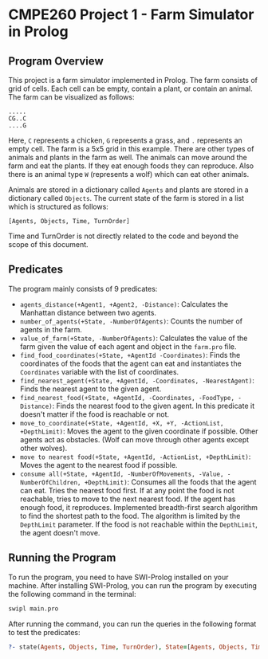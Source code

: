 # CMPE260 Project 1 - Farm Simulator in Prolog

## Program Overview

This project is a farm simulator implemented in Prolog. The farm consists of grid of cells. Each cell can be empty, contain a plant, or contain an animal. The farm can be visualized as follows:

```
.....
CG..C
....G
```

Here, `C` represents a chicken, `G` represents a grass, and `.` represents an empty cell. The farm is a 5x5 grid in this example. There are other types of animals and plants in the farm as well. The animals can move around the farm and eat the plants. If they eat enough foods they can reproduce. Also there is an animal type `W` (represents a wolf) which can eat other animals.

Animals are stored in a dictionary called `Agents` and plants are stored in a dictionary called `Objects`. The current state of the farm is stored in a list which is structured as follows:

```
[Agents, Objects, Time, TurnOrder]
```

Time and TurnOrder is not directly related to the code and beyond the scope of this document.

## Predicates

The program mainly consists of 9 predicates:

- `agents_distance(+Agent1, +Agent2, -Distance)`: Calculates the Manhattan distance between two agents.
- `number_of_agents(+State, -NumberOfAgents)`: Counts the number of agents in the farm.
- `value_of_farm(+State, -NumberOfAgents)`: Calculates the value of the farm given the value of each agent and object in the `farm.pro` file.
- `find_food_coordinates(+State, +AgentId -Coordinates)`: Finds the coordinates of the foods that the agent can eat and instantiates the `Coordinates` variable with the list of coordinates.
- `find_nearest_agent(+State, +AgentId, -Coordinates, -NearestAgent)`: Finds the nearest agent to the given agent.
- `find_nearest_food(+State, +AgentId, -Coordinates, -FoodType, -Distance)`: Finds the nearest food to the given agent. In this predicate it doesn't matter if the food is reachable or not.
- `move_to_coordinate(+State, +AgentId, +X, +Y, -ActionList, +DepthLimit)`: Moves the agent to the given coordinate if possible. Other agents act as obstacles. (Wolf can move through other agents except other wolves).
- `move to nearest food(+State, +AgentId, -ActionList, +DepthLimit)`: Moves the agent to the nearest food if possible.
- `consume all(+State, +AgentId, -NumberOfMovements, -Value, -NumberOfChildren, +DepthLimit)`: Consumes all the foods that the agent can eat. Tries the nearest food first. If at any point the food is not reachable, tries to move to the next nearest food. If the agent has enough food, it reproduces. Implemented breadth-first search algorithm to find the shortest path to the food. The algorithm is limited by the `DepthLimit` parameter. If the food is not reachable within the `DepthLimit`, the agent doesn't move.

## Running the Program

To run the program, you need to have SWI-Prolog installed on your machine. After installing SWI-Prolog, you can run the program by executing the following command in the terminal:

```bash
swipl main.pro
```

After running the command, you can run the queries in the following format to test the predicates:

```prolog
?- state(Agents, Objects, Time, TurnOrder), State=[Agents, Objects, Time, TurnOrder], number_of_agents(State, NumberOfAgents).
```
